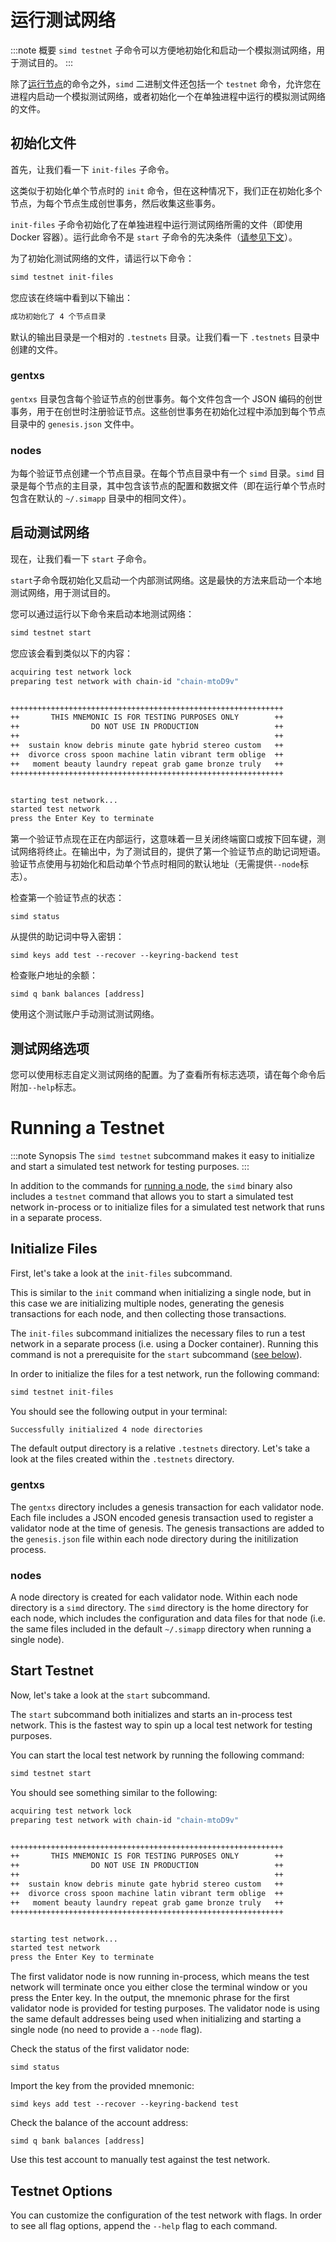 # 运行测试网络

:::note 概要
`simd testnet` 子命令可以方便地初始化和启动一个模拟测试网络，用于测试目的。
:::

除了[运行节点](../user/run-node/01-run-node.md)的命令之外，`simd` 二进制文件还包括一个 `testnet` 命令，允许您在进程内启动一个模拟测试网络，或者初始化一个在单独进程中运行的模拟测试网络的文件。

## 初始化文件

首先，让我们看一下 `init-files` 子命令。

这类似于初始化单个节点时的 `init` 命令，但在这种情况下，我们正在初始化多个节点，为每个节点生成创世事务，然后收集这些事务。

`init-files` 子命令初始化了在单独进程中运行测试网络所需的文件（即使用 Docker 容器）。运行此命令不是 `start` 子命令的先决条件（[请参见下文](#start-testnet)）。

为了初始化测试网络的文件，请运行以下命令：

```bash
simd testnet init-files
```

您应该在终端中看到以下输出：

```bash
成功初始化了 4 个节点目录
```

默认的输出目录是一个相对的 `.testnets` 目录。让我们看一下 `.testnets` 目录中创建的文件。

### gentxs

`gentxs` 目录包含每个验证节点的创世事务。每个文件包含一个 JSON 编码的创世事务，用于在创世时注册验证节点。这些创世事务在初始化过程中添加到每个节点目录中的 `genesis.json` 文件中。

### nodes

为每个验证节点创建一个节点目录。在每个节点目录中有一个 `simd` 目录。`simd` 目录是每个节点的主目录，其中包含该节点的配置和数据文件（即在运行单个节点时包含在默认的 `~/.simapp` 目录中的相同文件）。

## 启动测试网络

现在，让我们看一下 `start` 子命令。

`start`子命令既初始化又启动一个内部测试网络。这是最快的方法来启动一个本地测试网络，用于测试目的。

您可以通过运行以下命令来启动本地测试网络：

```bash
simd testnet start
```

您应该会看到类似以下的内容：

```bash
acquiring test network lock
preparing test network with chain-id "chain-mtoD9v"


+++++++++++++++++++++++++++++++++++++++++++++++++++++++++++++
++       THIS MNEMONIC IS FOR TESTING PURPOSES ONLY        ++
++                DO NOT USE IN PRODUCTION                 ++
++                                                         ++
++  sustain know debris minute gate hybrid stereo custom   ++
++  divorce cross spoon machine latin vibrant term oblige  ++
++   moment beauty laundry repeat grab game bronze truly   ++
+++++++++++++++++++++++++++++++++++++++++++++++++++++++++++++


starting test network...
started test network
press the Enter Key to terminate
```

第一个验证节点现在正在内部运行，这意味着一旦关闭终端窗口或按下回车键，测试网络将终止。在输出中，为了测试目的，提供了第一个验证节点的助记词短语。验证节点使用与初始化和启动单个节点时相同的默认地址（无需提供`--node`标志）。

检查第一个验证节点的状态：

```shell
simd status
```

从提供的助记词中导入密钥：

```shell
simd keys add test --recover --keyring-backend test
```

检查账户地址的余额：

```shell
simd q bank balances [address]
```

使用这个测试账户手动测试测试网络。

## 测试网络选项

您可以使用标志自定义测试网络的配置。为了查看所有标志选项，请在每个命令后附加`--help`标志。




# Running a Testnet

:::note Synopsis
The `simd testnet` subcommand makes it easy to initialize and start a simulated test network for testing purposes.
:::

In addition to the commands for [running a node](../user/run-node/01-run-node.md), the `simd` binary also includes a `testnet` command that allows you to start a simulated test network in-process or to initialize files for a simulated test network that runs in a separate process.

## Initialize Files

First, let's take a look at the `init-files` subcommand.

This is similar to the `init` command when initializing a single node, but in this case we are initializing multiple nodes, generating the genesis transactions for each node, and then collecting those transactions.

The `init-files` subcommand initializes the necessary files to run a test network in a separate process (i.e. using a Docker container). Running this command is not a prerequisite for the `start` subcommand ([see below](#start-testnet)).

In order to initialize the files for a test network, run the following command:

```bash
simd testnet init-files
```

You should see the following output in your terminal:

```bash
Successfully initialized 4 node directories
```

The default output directory is a relative `.testnets` directory. Let's take a look at the files created within the `.testnets` directory.

### gentxs

The `gentxs` directory includes a genesis transaction for each validator node. Each file includes a JSON encoded genesis transaction used to register a validator node at the time of genesis. The genesis transactions are added to the `genesis.json` file within each node directory during the initilization process.

### nodes

A node directory is created for each validator node. Within each node directory is a `simd` directory. The `simd` directory is the home directory for each node, which includes the configuration and data files for that node (i.e. the same files included in the default `~/.simapp` directory when running a single node).

## Start Testnet

Now, let's take a look at the `start` subcommand.

The `start` subcommand both initializes and starts an in-process test network. This is the fastest way to spin up a local test network for testing purposes.

You can start the local test network by running the following command:

```bash
simd testnet start
```

You should see something similar to the following:

```bash
acquiring test network lock
preparing test network with chain-id "chain-mtoD9v"


+++++++++++++++++++++++++++++++++++++++++++++++++++++++++++++
++       THIS MNEMONIC IS FOR TESTING PURPOSES ONLY        ++
++                DO NOT USE IN PRODUCTION                 ++
++                                                         ++
++  sustain know debris minute gate hybrid stereo custom   ++
++  divorce cross spoon machine latin vibrant term oblige  ++
++   moment beauty laundry repeat grab game bronze truly   ++
+++++++++++++++++++++++++++++++++++++++++++++++++++++++++++++


starting test network...
started test network
press the Enter Key to terminate
```

The first validator node is now running in-process, which means the test network will terminate once you either close the terminal window or you press the Enter key. In the output, the mnemonic phrase for the first validator node is provided for testing purposes. The validator node is using the same default addresses being used when initializing and starting a single node (no need to provide a `--node` flag).

Check the status of the first validator node:

```shell
simd status
```

Import the key from the provided mnemonic:

```shell
simd keys add test --recover --keyring-backend test
```

Check the balance of the account address:

```shell
simd q bank balances [address]
```

Use this test account to manually test against the test network.

## Testnet Options

You can customize the configuration of the test network with flags. In order to see all flag options, append the `--help` flag to each command.
